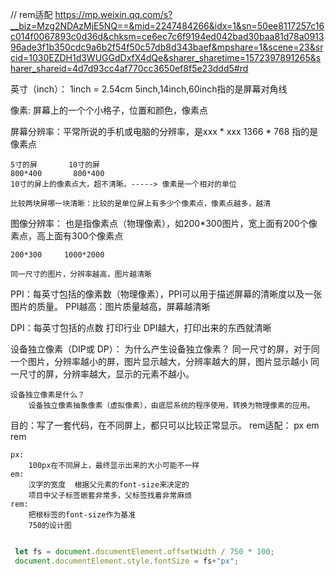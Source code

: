 // rem适配
https://mp.weixin.qq.com/s?__biz=Mzg2NDAzMjE5NQ==&mid=2247484266&idx=1&sn=50ee8117257c16c014f0067893c0d36d&chksm=ce6ec7c6f9194ed042bad30baa81d78a091396ade3f1b350cdc9a6b2f54f50c57db8d343baef&mpshare=1&scene=23&srcid=1030EZDH1d3WUGGdDxfX4dQe&sharer_sharetime=1572397891265&sharer_shareid=4d7d93cc4af770cc3650ef8f5e23ddd5#rd

英寸（inch）：
    1inch = 2.54cm
    5inch,14inch,60inch指的是屏幕对角线

像素: 屏幕上的一个个小格子，位置和颜色，像素点

屏幕分辨率：平常所说的手机或电脑的分辨率，是xxx * xxx
    1366 * 768 指的是像素点

    5寸的屏       10寸的屏
    800*400       800*400
    10寸的屏上的像素点大，超不清晰。-----> 像素是一个相对的单位
    
    比较两块屏哪一块清晰：比较的是单位屏上有多少个像素点，像素点越多，越清

图像分辨率：
    也是指像素点（物理像素），如200*300图片，宽上面有200个像素点，高上面有300个像素点

    200*300     1000*2000 
    
    同一尺寸的图片，分辨率越高，图片越清晰

PPI：每英寸包括的像素数（物理像素），PPI可以用于描述屏幕的清晰度以及一张图片的质量。
    PPI越高：图片质量越高，屏幕越清晰

DPI：每英寸包括的点数  打印行业
    DPI越大，打印出来的东西就清晰

设备独立像素（DIP或 DP）：
    为什么产生设备独立像素？
        同一尺寸的屏，对于同一个图片，分辨率越小的屏，图片显示越大，分辨率越大的屏，图片显示越小
        同一尺寸的屏，分辨率越大，显示的元素不越小。

    设备独立像素是什么？
        设备独立像素抽象像素（虚拟像素），由底层系统的程序使用，转换为物理像素的应用。

目的：写了一套代码，在不同屏上，都只可以比较正常显示。
rem适配：
    px  em   rem 

    px: 
        100px在不同屏上，最终显示出来的大小可能不一样  
    em: 
        汉字的宽度  根据父元素的font-size来决定的
        项目中父子标签嵌套非常多，父标签找着非常麻烦
    rem:
        把根标签的font-size作为基准
        750的设计图 
```js

 let fs = document.documentElement.offsetWidth / 750 * 100;
 document.documentElement.style.fontSize = fs+"px";

```

